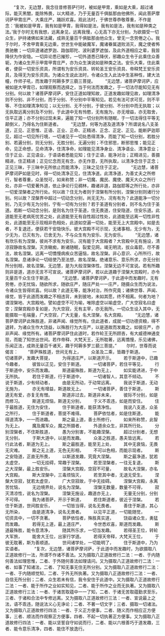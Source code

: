 <!-- { "loadSidebar": true } -->
　　“复次，无边慧，我念往昔修菩萨行时，被如是甲胄，乘如是大乘，超过诸际，能灭黑闇，能除怖畏，以大精进，乃于无量百千俱胝那由他佛所，闻此菩萨摩诃萨甲胄庄严、大乘庄严，踊跃欢喜。观此法时，于佛世尊恭敬尊重，不作是念：‘我被如是甲胄，我有如是甲胄，我得如是法，我有如是法，我有如是种类之法。’我于尔时无有我想，远离身见，远离我慢，心无高下亦无分别，为欲摄受一切众生，护持诸佛如来法藏，成熟无量百千俱胝那由他众生，曾无一念劳倦之心。我于尔时，不舍甲胄乘无边乘，世世生中能破魔军，魔诸眷属退败消灭，魔之使者怖畏驰散；一切异道诸遮罗迦、路伽耶陀、波利婆罗遮伽，及此外道相应之辈，我皆降伏为作安隐。一切异论悉已摧殄，一切外道悉已降伏，邪趣众生令于此乘住众善轭，为诸众生开示甲胄甲胄庄严，亦为众生演说如是种类之法。安乐大乘，住此乘者，便获一切安乐资具，所谓有为安乐资具、转轮圣王安乐资具、帝释梵王安乐资具，及得无为安乐资具。为诸众生说此法时，令诸众生入此法中生圣种性，建大法幢，作师子吼，而发趣于阿耨多罗三藐三菩提。
　　“无边慧，诸菩萨摩诃萨，应被如是大甲胄已，如理观察而选择之，当于何法而发趣之，于一切法尽能知见无有分别。何以故？诸菩萨摩诃萨，安住正道如理知故，正道发趣如理见故，如理清净则不分别、非不分别，而于分别、不分别中平等知见。若见有法可求可觅，则不平等、不住如理清净知见；以无分别、无不分别，于彼分别、不分别中而无执取；以无执取远离分别及不分别，于此道中无有怜愍，无有施为，亦无增益，亦无取舍，住平正道；亦不分别过现未来，遍能了知一切分别所有随眠，于一切法得住平等无颠倒义，乃得名为住斯道者。
　　“无边慧，何等为道及道清净？所谓说名八支圣道，正见、正思惟、正语、正业、正命、正精进、正念、正定、正见。能断萨迦耶见，超过一切见所行境，一切诸见于一切处悉得清净，而能了知一切分别，若胜分别、若遍分别，则无分别，无胜分别，无遍分别；不住邪思，断邪思惟；能见正命，见正命想，见命清净，住清净命，如理能见清净身业、清净语业、清净意业；住于正业、正见语业，于语语者悉能见知；住于正语，能净对治；正精进见，善摄精进，住正精进；正见忆念而无有念，亦无作意，无所执取，以清净念住于正念；正见三昧，于三昧中无所依止而能清净，三昧之见住于正定。
　　“无边慧，诸菩萨摩诃萨如是见时，得一切处清净正见，住清净道。此清净道，为善丈夫之所修行，智者尊重，众圣悦可，如来称赞；非一切魔、魔民、魔使、魔天大众之所行处，亦非一切爱著外道，依止诤论行见稠林，趣诸非道，路伽耶等之所行处，亦非一切爱涅槃者之所行处。何以故？住无为者则于涅槃有所分别，涅槃分别则诸行分别。何以故？涅槃界中超过一切动念分别，尚无无为，况有有为？此道能净一切分别，乃无少有无为分别，宁有一切有为分别？若于圣道有分别者，则不名为住于圣道。若断一切动念分别，是则名为住于圣道，住无畏道，住安隐道，住安乐道。此道能至无老病死忧苦之处，此道能至无有自性超过性处，此道能至远离一切性非性处，此道能至无示现相非色相处，此道如空遍一切处，能至无上大宫殿中。如是去者，不复退还，便获若干安隐快乐。彼大宫殿不可示现，无诸事相，无少有为，无少无为，已灭有为，已舍无为，不与众生有为安乐、无为安乐。
　　“无边慧，诸有欣乐有为涅槃，彼尚不求有为安乐，况有能于大宫殿者？大宫殿中无有施设，清凉寂静故名涅槃。灭贪瞋痴，断诸随眠，裂爱见网，竭无明流，拔众毒箭，尽不善法，故名涅槃。远离一切憍慢病疾众苦逼恼，故名涅槃。非心意识、心所所行，故名涅槃。息诸诤论一切结使乃至法想，故名涅槃。绝诸意乐、意乐所求，亦无分别所分别相，故名涅槃。无边慧，是为大般涅槃体性。涅槃无边不可宣说。若有所趣则非是道，道亦无言不可宣说。诸菩萨摩诃萨，若以此道趣于涅槃大宫殿时，亦令无量百千众生住于斯道。
　　“无边慧，诸菩萨摩诃萨，于此道中而发趣时，无有劳倦，亦无忧恼，随欲所求，随欲庄严，随庄严处一一庄严，随摄众生而为说法，令诸众生皆得欢喜。何以故？此道无等，能净对治，所作究竟；诸佛世尊、声闻、缘觉，皆于此道而发趣之不相违背，未到彼地，未如其愿，终不相离。何者为地？谓涅槃地、大宫殿地。譬如虚空不可为喻，唯除虚空以喻虚空，广大空寂名曰虚空；涅槃宫殿亦复如是，为大空寂，无有主宰，亦无我所。一切众生设入其中，无能摄取一毛端量，广大空寂，广大无量，名大涅槃，名大宫殿。
　　“无边慧，诸菩萨摩诃萨此殊胜道，非诸声闻、缘觉所有。住此道者，成就一切功德资粮，得不退转，为诸众生作大饶益，以殊胜行为大庄严，以是道故而发趣之。如彼庄严，亦非声闻、缘觉所有。诸菩萨摩诃萨住此道时，若作轮王无所顾吝，有大威德神通变现，而能了知世出世间。若作帝释、大梵天王，无所耽著，远离憍慢，乐见诸佛，乐闻正法，成熟无量百千诸天，趣于阿耨多罗三藐三菩提。”
　　尔时，世尊而说偈言：
　　“菩萨殊胜道，世间无有上，
　　众圣及二乘，皆趣于斯道。
　　一切诸菩萨，发趣大菩提，
　　为得道庄严，以斯道开示。
　　若于斯道中，已趣今趣者，
　　彼皆以正见，安住于斯道。
　　一切诸菩萨，若住平等见，
　　行于斯道中，安乐而发趣。
　　斯道最殊胜，斯道为无上，
　　如实能诱进，于中无所执。
　　若住于斯道，行于斯道中，
　　一切诸智人，其意不倾动。
　　不说于斯道，少有倾动者，
　　由是无所动，于动常远离。
　　我说于斯道，无动无施为，
　　亦无有增益，斯道故无上。
　　一切诸菩萨，善住于斯道，
　　斯道无有爱，亦复无有憎。
　　斯道非过去，斯道非未来，
　　彼际不分别，如是而修习。
　　斯道无烦恼，斯道无分别，
　　于义不乖违，如是而安住。
　　住于最胜道，无住为安住，
　　住于斯道者，能获清净性。
　　我说八支道，众圣之所行，
　　住于斯道者，菩提不难得。
　　菩萨依怙者，如是住斯道，
　　能得道清净，一一而进趣。
　　斯之最上道，善士所修行，
　　如来所称赞，此智为无上。
　　魔及魔军众，魔之所摄者，
　　外道余众生，非其所行处。
　　分别涅槃者，不住斯胜道，
　　愚为分别害，不能趣涅槃。
　　超过分别者，无想无分别，
　　于斯大道中，以是而发趣。
　　众圣之胜道，愚夫皆远离，
　　若行此法者，斯道为无上。
　　斯之最胜道，能至无上处，
　　其中无衰恼，无畏无灾难。
　　斯之无上道，无色无形相，
　　不可以色相，而能示现者。
　　斯之安隐道，正直无所畏，
　　以斯道发趣，究竟大涅槃。
　　斯之最净道，犹若太虚空，
　　一切无挂碍，常趣于涅槃。
　　若至涅槃者，一往无复退，
　　斯之大涅槃，最上胜安乐。
　　涅槃大宫殿，空寂不可量，
　　故名大涅槃，亦名大宫殿。
　　斯大涅槃中，三毒烦恼灭，
　　若至其中者，无退无受生。
　　涅槃大空寂，犹若太虚空，
　　广大空寂故，于中无挂碍。
　　涅槃大宫殿，永离苦忧恼，
　　无边境界处，说名为涅槃。
　　涅槃无数量，数量不可得，
　　寂灭清凉性，说名为涅槃。
　　涅槃无施设，趣道亦无上，
　　无量无分别，分别不可得。
　　我为诸菩萨，开示于斯道，
　　若住斯道者，彼近于涅槃。
　　若住于斯道，世间胜安乐，
　　一切皆当得，说名无畏者。
　　善住于斯道，其心无所染，
　　由是道清净，说名无畏者。
　　以见平正道，一切能随觉，
　　一切资具中，一切不贪著。
　　菩萨依怙者，殊胜真实道，
　　饶益诸众生，勇猛而发趣。
　　若得无上道，最上道庄严，
　　令世悉欢喜，斯道而发趣。
　　斯道最殊胜，能令意清净，
　　随其所乐求，一切当发趣。
　　若得圣王位，转轮大军旅，
　　能舍大王位，出家行学道。
　　若得天帝释，大梵天王位，
　　于彼无耽著，斯为善顺道。
　　世间诸学处，一切能明了，
　　住于斯道中，乃为实语者。　
　　“复次，无边慧，诸菩萨摩诃萨，于此道中而发趣时，为欲摄取八正道故修行一法，所谓不作诸不善法。又为摄取八正道故修行二法：一者、于内随何善法如理思惟，二者、于外随何善法如理请问。又为摄取八正道故修行二法：一者、如事了知诸法，二者、了知无事无住无所分别。又为摄取八正道故修行二法：一者、于内随顺觉知，二者、于外无所执著。又为摄取八正道故修行二法：一者、自信无所分别；二者、众生若未有信，我令安住于此道中。又为摄取八正道故修行二法：一者、能于所作之业如实知见，二者、能于所作之业而无执著。又为摄取八正道故修行三法：一者、于诸苦取蕴中一一了知，二者、于诸无苦取蕴勤求至乐，三者、于诸和合法中专修远离。又为摄取八正道故修行三法：一者、宣说最上之法，语不乖违，随说法义心无诤论；二者、不著一切文字；三者、摄取一切诸法。又为摄取八正道故修行四法：一者、于义正方便事，二者、随义而作相应正方便事，三者、顺法而作观察正方便事，四者、不起一切执著正方便事。又为摄取八正道故修行四法：一者、能以坚誓自守如说而行，二者、能以六根善巧于道发趣，三者、能令意乐清净，四者、能住不放逸行。
